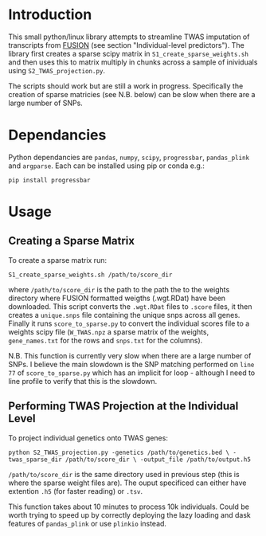 # Introduction

This small python/linux library attempts to streamline TWAS imputation of transcripts from [FUSION](http://gusevlab.org/projects/fusion/) (see section  "Individual-level predictors"). The library first creates a sparse scipy matrix in `S1_create_sparse_weights.sh` and then uses this to matrix multiply in chunks across a sample of inividuals using `S2_TWAS_projection.py`.

The scripts should work but are still a work in progress. Specifically the creation of sparse matricies (see N.B. below) can be slow when there are a large number of SNPs.

# Dependancies

Python dependancies are `pandas`, `numpy`, `scipy`, `progressbar`, `pandas_plink` and `argparse`. Each can be installed using pip or conda e.g.:

``pip install progressbar``

# Usage

## Creating a Sparse Matrix

To create a sparse matrix run:

``S1_create_sparse_weights.sh /path/to/score_dir``

where `/path/to/score_dir` is the path to the path the to the weights directory where FUSION formatted weigths (.wgt.RDat) have been downloaded. This script converts the `.wgt.RDat` files to `.score` files, it then creates a `unique.snps` file containing the unique snps across all genes. Finally it runs `score_to_sparse.py` to convert the individual scores file to a weights scipy file (`W_TWAS.npz` a sparse matrix of the weights, `gene_names.txt` for the rows and `snps.txt` for the columns). 

N.B. This function is currently very slow when there are a large number of SNPs. I believe the main slowdown is the SNP matching performed on `line 77` of `score_to_sparse.py` which has an implicit for loop - although I need to line profile to verify that this is the slowdown. 

## Performing TWAS Projection at the Individual Level

To project individual genetics onto TWAS genes:

``python S2_TWAS_projection.py -genetics /path/to/genetics.bed \
-twas_sparse_dir /path/to/score_dir \
-output_file /path/to/output.h5``

`/path/to/score_dir` is the same directory used in previous step (this is where the sparse weight files are). The ouput specificed can either have extention `.h5` (for faster reading) or `.tsv`. 

This function takes about 10 minutes to process 10k individuals. Could be worth trying to speed up by correctly deploying the lazy loading and dask features of `pandas_plink` or use `plinkio` instead. 


